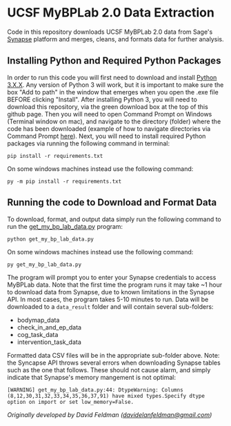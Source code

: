 # UCSF MyBPLab 2.0 Data Extraction
Code in this repository downloads UCSF MyBPLab 2.0 data from Sage's [Synapse](https://synapse.org) platform and merges, cleans, and formats data for further analysis. 

## Installing Python and Required Python Packages
In order to run this code you will first need to download and install [Python 3.X.X](https://www.python.org/downloads/). Any version of Python 3 will work, but it is important to make sure the box "Add to path" in the window that emerges when you open the .exe file BEFORE clicking "Install". After installing Python 3, you will need to download this repository, via the green download box at the top of this github page. Then you will need to open Command Prompt on Windows (Terminal window on mac), and navigate to the directory (folder) where the code has been downloaded (example of how to navigate directories via Command Prompt [here](https://www.youtube.com/watch?v=MBBWVgE0ewk)). Next, you will need to install required Python packages via running the following command in terminal:

    pip install -r requirements.txt 
    
On some windows machines instead use the following command:

    py -m pip install -r requirements.txt

## Running the code to Download and Format Data
To download, format, and output data simply run the following command to run the [get_my_bp_lab_data.py](get_my_bp_lab_data.py) program:

    python get_my_bp_lab_data.py
    
On some windows machines instead use the following command:

    py get_my_bp_lab_data.py

The program will prompt you to enter your Synapse credentials to access MyBPLab data. Note that the first time the program runs it may take ~1 hour to download data from Synapse, due to known limitations in the Synapse API. In most cases, the program takes 5-10 minutes to run. Data will be downloaded to a ```data_result``` folder and will contain several sub-folders:
* bodymap_data
* check_in_and_ep_data
* cog_task_data
* intervention_task_data

Formatted data CSV files will be in the appropriate sub-folder above. Note: the Syncapse API throws several errors when downloading Synapse tables such as the one that follows. These should not cause alarm, and simply indicate that Synapse's memory mangement is not optimal:

    [WARNING] get_my_bp_lab_data.py:44: DtypeWarning: Columns (8,12,30,31,32,33,34,35,36,37,91) have mixed types.Specify dtype option on import or set low_memory=False.

*Originally developed by David Feldman (davidelanfeldman@gmail.com)*

